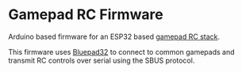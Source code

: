 # Gamepad RC Firmware

Arduino based firmware for an ESP32 based [gamepad RC stack](https://github.com/nnarain/fc-stacks/tree/develop/blestack02).

This firmware uses [Bluepad32](https://gitlab.com/ricardoquesada/bluepad32) to connect to common gamepads and transmit RC controls over serial using the SBUS protocol.
